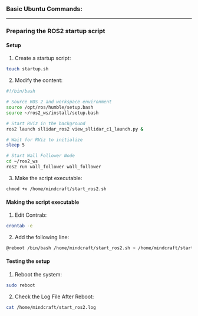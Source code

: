 ### Basic Ubuntu Commands:


---

### Preparing the ROS2 startup script
#### Setup
1. Create a startup script:
```bash
touch startup.sh
```
2. Modify the content:
```bash
#!/bin/bash

# Source ROS 2 and workspace environment
source /opt/ros/humble/setup.bash
source ~/ros2_ws/install/setup.bash

# Start RViz in the background
ros2 launch sllidar_ros2 view_sllidar_c1_launch.py &

# Wait for RViz to initialize
sleep 5

# Start Wall Follower Node
cd ~/ros2_ws
ros2 run wall_follower wall_follower
```
3. Make the script executable:
```
chmod +x /home/mindcraft/start_ros2.sh
```
#### Making the script executable
1. Edit Contrab:
```bash
crontab -e
```
2. Add the following line:
```bash
@reboot /bin/bash /home/mindcraft/start_ros2.sh > /home/mindcraft/start_ros2.log 2>&1
```
#### Testing the setup
1. Reboot the system:
```bash
sudo reboot
```
2. Check the Log File After Reboot:
```bash
cat /home/mindcraft/start_ros2.log
```

